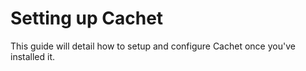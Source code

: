 # Setting up Cachet

This guide will detail how to setup and configure Cachet once you've installed it.
